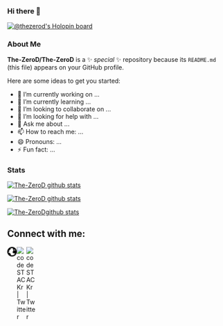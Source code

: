 ### Hi there 👋
[![@thezerod's Holopin board](https://holopin.me/thezerod)](https://holopin.io/@thezerod)

### About Me
**The-ZeroD/The-ZeroD** is a ✨ _special_ ✨ repository because its `README.md` (this file) appears on your GitHub profile.

Here are some ideas to get you started:

- 🔭 I’m currently working on ...
- 🌱 I’m currently learning ...
- 👯 I’m looking to collaborate on ...
- 🤔 I’m looking for help with ...
- 💬 Ask me about ...
- 📫 How to reach me: ...
- 😄 Pronouns: ...
- ⚡ Fun fact: ...


### Stats
[![The-ZeroD github stats](https://github-readme-stats.vercel.app/api/top-langs/?username=The-ZeroD&count_private=true&include_all_commits=true&theme=radical&layout=compact)](https://github.com/The-ZeroD)

[![The-ZeroD github stats](https://github-readme-stats.vercel.app/api?username=The-ZeroD&show_icons=true&count_private=true&include_all_commits=true&theme=radical&icon_color=5C9FF0)](https://github.com/The-ZeroD)

[![The-ZeroDgithub stats](https://github-readme-streak-stats.herokuapp.com/?user=The-ZeroD&show_icons=true&count_private=true&include_all_commits=true&theme=radical&icon_color=5C9FF0)](https://github.com/The-ZeroD)
## Connect with me:
[<img align="left" alt="codeSTACKr.com" width="22px" src="https://raw.githubusercontent.com/iconic/open-iconic/master/svg/globe.svg" />][website]
[<img align="left" alt="codeSTACKr | Twitter" width="22px" src="https://cdn.jsdelivr.net/npm/simple-icons@v3/icons/twitter.svg" />][twitter]
[<img align="left" alt="codeSTACKr | Twitter" width="22px" src="https://cdn.jsdelivr.net/npm/simple-icons@v3/icons/instagram.svg" />][instagram]
<br />
<!-- Optional if you have blogs -->
<!-- BLOG-POST-LIST:START -->
<!-- BLOG-POST-LIST:END -->
<!-- This section you create this variables that are used above -->
[website]: https://The-ZeroD.github.io/
[twitter]: https://twitter.com/The_ZeroD
[instagram]: https://instagram.com/the_zerod
